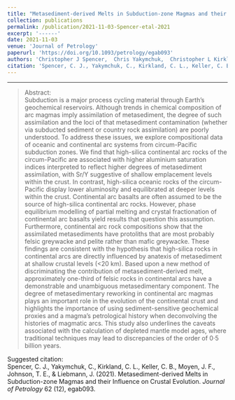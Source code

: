 ```yaml
---
title: "Metasediment-derived Melts in Subduction-zone Magmas and their Influence on Crustal Evolution"
collection: publications
permalink: /publication/2021-11-03-Spencer-etal-2021
excerpt: '------'
date: 2021-11-03
venue: 'Journal of Petrology'
paperurl: 'https://doi.org/10.1093/petrology/egab093'
authors: 'Christopher J Spencer,  Chris Yakymchuk,  Christopher L Kirkland,  C Brenhin Keller, Jean-François Moyen,  Tim E Johnson,  Janne Liebmann'
citation: 'Spencer, C. J., Yakymchuk, C., Kirkland, C. L., Keller, C. B., Moyen, J. F., Johnson, T. E., &amp; Liebmann, J. (2021). Metasediment-derived Melts in Subduction-zone Magmas and their Influence on Crustal Evolution.<i> Journal of Petrology</i> 62 (12), egab093.'
---
```


------

>Abstract: <br/>Subduction is a major process cycling material through Earth’s geochemical reservoirs. Although trends in chemical composition of arc magmas imply assimilation of metasediment, the degree of such assimilation and the loci of that metasediment contamination (whether via subducted sediment or country rock assimilation) are poorly understood. To address these issues, we explore compositional data of oceanic and continental arc systems from circum-Pacific subduction zones. We find that high-silica continental arc rocks of the circum-Pacific are associated with higher aluminium saturation indices interpreted to reflect higher degrees of metasediment assimilation, with Sr/Y suggestive of shallow emplacement levels within the crust. In contrast, high-silica oceanic rocks of the circum-Pacific display lower aluminosity and equilibrated at deeper levels within the crust. Continental arc basalts are often assumed to be the source of high-silica continental arc rocks. However, phase equilibrium modelling of partial melting and crystal fractionation of continental arc basalts yield results that question this assumption. Furthermore, continental arc rock compositions show that the assimilated metasediments have protoliths that are most probably felsic greywacke and pelite rather than mafic greywacke. These findings are consistent with the hypothesis that high-silica rocks in continental arcs are directly influenced by anatexis of metasediment at shallow crustal levels (<20 km). Based upon a new method of discriminating the contribution of metasediment-derived melt, approximately one-third of felsic rocks in continental arcs have a demonstrable and unambiguous metasedimentary component. The degree of metasedimentary reworking in continental arc magmas plays an important role in the evolution of the continental crust and highlights the importance of using sediment-sensitive geochemical proxies and a magma’s petrological history when deconvolving the histories of magmatic arcs. This study also underlines the caveats associated with the calculation of depleted mantle model ages, where traditional techniques may lead to discrepancies of the order of 0·5 billion years.

Suggested citation: <br/>Spencer, C. J., Yakymchuk, C., Kirkland, C. L., Keller, C. B., Moyen, J. F., Johnson, T. E., & Liebmann, J. (2021). Metasediment-derived Melts in Subduction-zone Magmas and their Influence on Crustal Evolution.<i> Journal of Petrology</i> 62 (12), egab093.